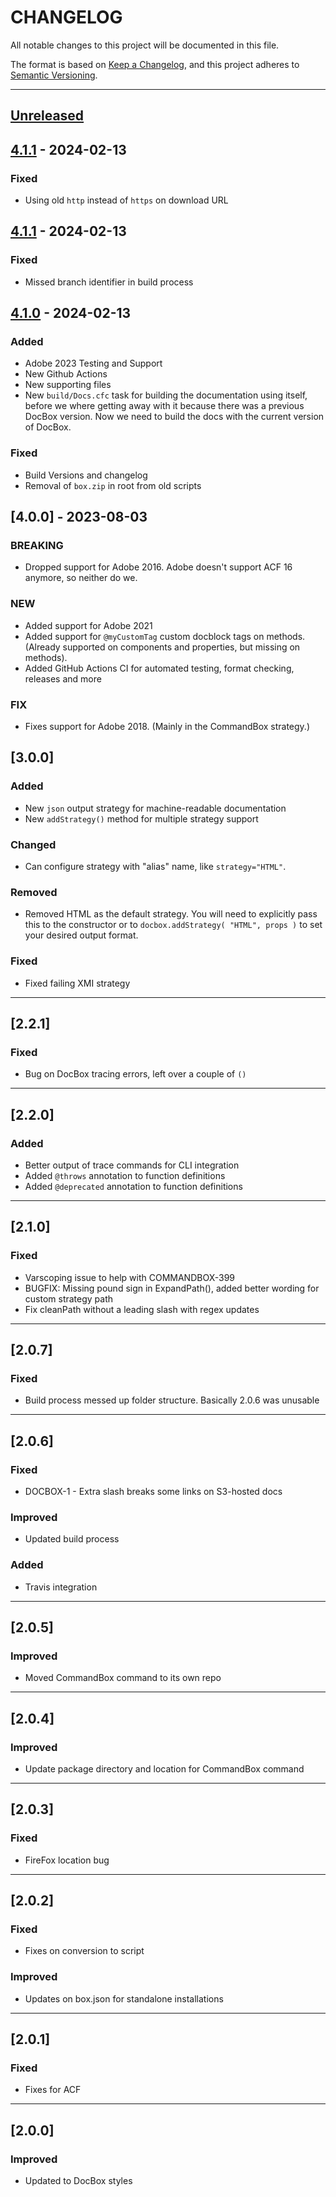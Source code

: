 # CHANGELOG

All notable changes to this project will be documented in this file.

The format is based on [Keep a Changelog](https://keepachangelog.com/en/1.0.0/),
and this project adheres to [Semantic Versioning](https://semver.org/spec/v2.0.0.html).

* * *

## [Unreleased]

## [4.1.1] - 2024-02-13

### Fixed

- Using old `http` instead of `https` on download URL

## [4.1.1] - 2024-02-13

### Fixed

- Missed branch identifier in build process

## [4.1.0] - 2024-02-13

### Added

- Adobe 2023 Testing and Support
- New Github Actions
- New supporting files
- New `build/Docs.cfc` task for building the documentation using itself, before we where getting away with it because there was a previous DocBox version. Now we need to build the docs with the current version of DocBox.

### Fixed

- Build Versions and changelog
- Removal of `box.zip` in root from old scripts

## [4.0.0] - 2023-08-03

### BREAKING

- Dropped support for Adobe 2016. Adobe doesn't support ACF 16 anymore, so neither do we.

### NEW

- Added support for Adobe 2021
- Added support for `@myCustomTag` custom docblock tags on methods. (Already supported on components and properties, but missing on methods).
- Added GitHub Actions CI for automated testing, format checking, releases and more

### FIX

- Fixes support for Adobe 2018. (Mainly in the CommandBox strategy.)

## [3.0.0]

### Added

- New `json` output strategy for machine-readable documentation
- New `addStrategy()` method for multiple strategy support

### Changed

- Can configure strategy with "alias" name, like `strategy="HTML"`.

### Removed

- Removed HTML as the default strategy. You will need to explicitly pass this to the constructor or to `docbox.addStrategy( "HTML", props )` to set your desired output format.

### Fixed

- Fixed failing XMI strategy

* * *

## [2.2.1]

### Fixed

- Bug on DocBox tracing errors, left over a couple of `()`

* * *

## [2.2.0]

### Added

- Better output of trace commands for CLI integration
- Added `@throws` annotation to function definitions
- Added `@deprecated` annotation to function definitions

* * *

## [2.1.0]

### Fixed

- Varscoping issue to help with COMMANDBOX-399
- BUGFIX: Missing pound sign in ExpandPath(), added better wording for custom strategy path
- Fix cleanPath without a leading slash with regex updates

* * *

## [2.0.7]

### Fixed

- Build process messed up folder structure. Basically 2.0.6 was unusable

* * *

## [2.0.6]

### Fixed

- DOCBOX-1 - Extra slash breaks some links on S3-hosted docs

### Improved

- Updated build process

### Added

- Travis integration

* * *

## [2.0.5]

### Improved

- Moved CommandBox command to its own repo

* * *

## [2.0.4]

### Improved

- Update package directory and location for CommandBox command

* * *

## [2.0.3]

### Fixed

- FireFox location bug

* * *

## [2.0.2]

### Fixed

- Fixes on conversion to script

### Improved

- Updates on box.json for standalone installations

* * *

## [2.0.1]

### Fixed

- Fixes for ACF

* * *

## [2.0.0]

### Improved

- Updated to DocBox styles

[Unreleased]: https://github.com/Ortus-Solutions/DocBox/compare/v4.1.1...HEAD

[4.1.1]: https://github.com/Ortus-Solutions/DocBox/compare/v4.1.0...v4.1.1

[4.1.0]: https://github.com/Ortus-Solutions/DocBox/compare/e6d838c31f224f6a162e95612762f8fa9ee87280...v4.1.0
